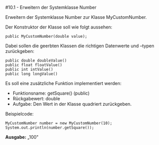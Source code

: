#10.1 - Erweitern der Systemklasse Number

Erweitern der Systemklasse Number zur Klasse MyCustomNumber.

Der Konstruktor der Klasse soll wie folgt aussehen:

    public MyCustomNumber(double value);

Dabei sollen die geerbten Klassen die richtigen Datenwerte und –typen zurückgeben:

    public double doubleValue()
    public float floatValue()
    public int intValue()
    public long longValue()

Es soll eine zusätzliche Funktion implementiert werden:

- Funktionsname: getSquare() (public)
- Rückgabewert: double
- Aufgabe: Den Wert in der Klasse quadriert zurückgeben.

Beispielcode:

    MyCustomNumber number = new MyCustomNumber(10);
    System.out.println(number.getSquare());

**Ausgabe:** „100"
